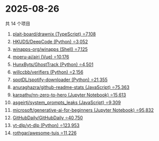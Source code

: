 # 2025-08-26

共 14 个项目

<!-- BEGIN GITHUB -->
<!-- 最后更新时间 2025-08-26 10:25:16 +0800 -->
1. [plait-board/drawnix (TypeScript) ⭐7,108](https://github.com/plait-board/drawnix)
1. [HKUDS/DeepCode (Python) ⭐3,052](https://github.com/HKUDS/DeepCode)
1. [winapps-org/winapps (Shell) ⭐7,125](https://github.com/winapps-org/winapps)
1. [moeru-ai/airi (Vue) ⭐10,176](https://github.com/moeru-ai/airi)
1. [HunxByts/GhostTrack (Python) ⭐4,501](https://github.com/HunxByts/GhostTrack)
1. [willccbb/verifiers (Python) ⭐2,156](https://github.com/willccbb/verifiers)
1. [spotDL/spotify-downloader (Python) ⭐21,355](https://github.com/spotDL/spotify-downloader)
1. [anuraghazra/github-readme-stats (JavaScript) ⭐75,363](https://github.com/anuraghazra/github-readme-stats)
1. [karpathy/nn-zero-to-hero (Jupyter Notebook) ⭐15,613](https://github.com/karpathy/nn-zero-to-hero)
1. [asgeirtj/system_prompts_leaks (JavaScript) ⭐9,309](https://github.com/asgeirtj/system_prompts_leaks)
1. [microsoft/generative-ai-for-beginners (Jupyter Notebook) ⭐95,832](https://github.com/microsoft/generative-ai-for-beginners)
1. [GitHubDaily/GitHubDaily ⭐40,750](https://github.com/GitHubDaily/GitHubDaily)
1. [yt-dlp/yt-dlp (Python) ⭐123,953](https://github.com/yt-dlp/yt-dlp)
1. [rothgar/awesome-tuis ⭐11,226](https://github.com/rothgar/awesome-tuis)
<!-- END GITHUB -->